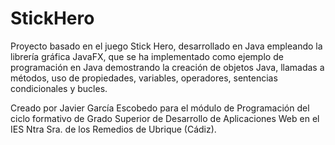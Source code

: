 # StickHero
Proyecto basado en el juego Stick Hero, desarrollado en Java empleando la librería gráfica JavaFX, que se ha implementado como ejemplo de programación 
en Java demostrando la creación de objetos Java, llamadas a métodos, uso de propiedades, variables, operadores, sentencias condicionales y bucles.

Creado por Javier García Escobedo para el módulo de Programación del ciclo formativo de Grado Superior de Desarrollo de Aplicaciones Web en el IES Ntra Sra.
de los Remedios de Ubrique (Cádiz).

